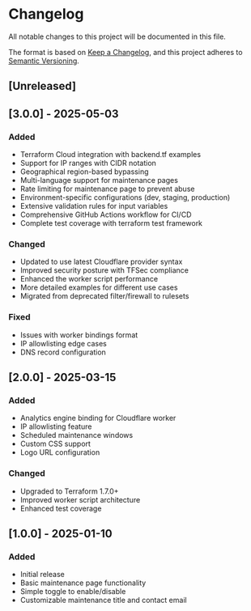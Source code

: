# Changelog

All notable changes to this project will be documented in this file.

The format is based on [Keep a Changelog](https://keepachangelog.com/en/1.0.0/),
and this project adheres to [Semantic Versioning](https://semver.org/spec/v2.0.0.html).

## [Unreleased]

## [3.0.0] - 2025-05-03

### Added
- Terraform Cloud integration with backend.tf examples
- Support for IP ranges with CIDR notation
- Geographical region-based bypassing
- Multi-language support for maintenance pages
- Rate limiting for maintenance page to prevent abuse
- Environment-specific configurations (dev, staging, production)
- Extensive validation rules for input variables
- Comprehensive GitHub Actions workflow for CI/CD
- Complete test coverage with terraform test framework

### Changed
- Updated to use latest Cloudflare provider syntax
- Improved security posture with TFSec compliance
- Enhanced the worker script performance
- More detailed examples for different use cases
- Migrated from deprecated filter/firewall to rulesets

### Fixed
- Issues with worker bindings format
- IP allowlisting edge cases 
- DNS record configuration

## [2.0.0] - 2025-03-15

### Added
- Analytics engine binding for Cloudflare worker
- IP allowlisting feature
- Scheduled maintenance windows
- Custom CSS support
- Logo URL configuration

### Changed
- Upgraded to Terraform 1.7.0+
- Improved worker script architecture
- Enhanced test coverage

## [1.0.0] - 2025-01-10

### Added
- Initial release
- Basic maintenance page functionality
- Simple toggle to enable/disable
- Customizable maintenance title and contact email